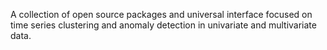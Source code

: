 A collection of open source packages and universal interface focused on time series clustering and anomaly detection in univariate and multivariate data. 


